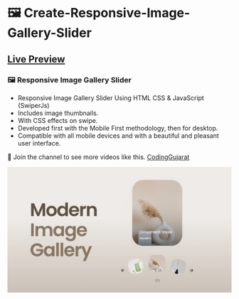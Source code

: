 #  🖼️ Create-Responsive-Image-Gallery-Slider
## [Live Preview](https://youtu.be/h_R7A0CfUbo)
### 🖼️ Responsive Image Gallery Slider

- Responsive Image Gallery Slider Using HTML CSS & JavaScript (SwiperJs)
- Includes image thumbnails.
- With CSS effects on swipe.
- Developed first with the Mobile First methodology, then for desktop.
- Compatible with all mobile devices and with a beautiful and pleasant user interface.

💙 Join the channel to see more videos like this. [CodingGujarat](https://www.youtube.com/c/codinggujarat)

![preview img](/preview.png)
